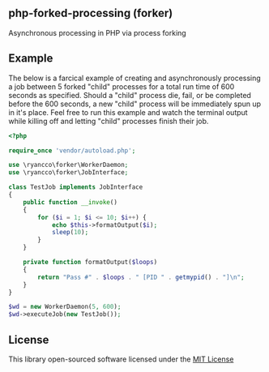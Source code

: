 ## php-forked-processing (forker)
Asynchronous processing in PHP via process forking

## Example
The below is a farcical example of creating and asynchronously processing a job between 5 forked "child" processes for a total run time of 600 seconds as specified. Should a "child" process die, fail, or be completed before the 600 seconds, a new "child" process will be immediately spun up in it's place. Feel free to run this example and watch the terminal output while killing off and letting "child" processes finish their job.

```php
<?php

require_once 'vendor/autoload.php';

use \ryancco\forker\WorkerDaemon;
use \ryancco\forker\JobInterface;

class TestJob implements JobInterface
{
    public function __invoke()
    {
        for ($i = 1; $i <= 10; $i++) {
            echo $this->formatOutput($i);
            sleep(10);
        }
    }

    private function formatOutput($loops)
    {
        return "Pass #" . $loops . " [PID " . getmypid() . "]\n";
    }
}

$wd = new WorkerDaemon(5, 600);
$wd->executeJob(new TestJob());

```

## License
This library open-sourced software licensed under the [MIT License](http://opensource.org/licenses/MIT)
